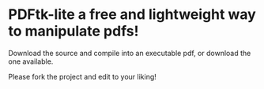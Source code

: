 # PDFtk-lite a free and lightweight way to manipulate pdfs!

Download the source and compile into an executable pdf, or download the one available.

Please fork the project and edit to your liking!
